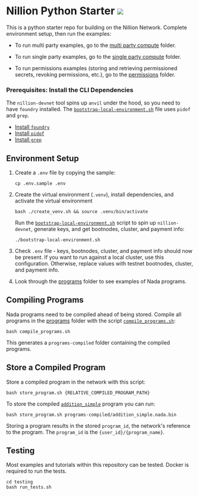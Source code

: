 # Nillion Python Starter <a href="https://github.com/NillionNetwork/nillion-python-starter/blob/main/LICENSE"><img src="https://img.shields.io/badge/license-MIT-blue.svg"></a>

This is a python starter repo for building on the Nillion Network. Complete environment setup, then run the examples:

- To run multi party examples, go to the [multi party compute](examples_and_tutorials/core_concept_multi_party_compute) folder.

- To run single party examples, go to the [single party compute](examples_and_tutorials/core_concept_single_party_compute) folder.

- To run permissions examples (storing and retrieving permissioned secrets, revoking permissions, etc.), go to the [permissions](examples_and_tutorials/core_concept_permissions) folder.

### Prerequisites: Install the CLI Dependencies

The `nillion-devnet` tool spins up `anvil` under the hood, so you need to have `foundry` installed. The [`bootstrap-local-environment.sh`](./bootstrap-local-environment.sh) file uses `pidof` and `grep`.

- [Install `foundry`](https://book.getfoundry.sh/getting-started/installation)
- [Install `pidof`](https://command-not-found.com/pidof)
- [Install `grep`](https://command-not-found.com/grep)

## Environment Setup

1. Create a `.env` file by copying the sample:

   ```shell
   cp .env.sample .env
   ```

2. Create the virtual environment (`.venv`), install dependencies, and activate the virtual environment

   ```shell
   bash ./create_venv.sh && source .venv/bin/activate
   ```

   Run the [`bootstrap-local-environment.sh`](./bootstrap-local-environment.sh) script to spin up `nillion-devnet`, generate keys, and get bootnodes, cluster, and payment info:

   ```shell
   ./bootstrap-local-environment.sh
   ```

3. Check `.env` file - keys, bootnodes, cluster, and payment info should now be present. If you want to run against a local cluster, use this configuration. Otherwise, replace values with testnet bootnodes, cluster, and payment info.

4. Look through the [programs](./programs/) folder to see examples of Nada programs.

## Compiling Programs

Nada programs need to be compiled ahead of being stored. Compile all programs in the [programs](./programs/) folder with the script [`compile_programs.sh`](./compile_programs.sh):

```shell
bash compile_programs.sh
```

This generates a `programs-compiled` folder containing the compiled programs.

## Store a Compiled Program

Store a compiled program in the network with this script:

```shell
bash store_program.sh {RELATIVE_COMPILED_PROGRAM_PATH}
```

To store the compiled [`addition_simple`](./programs/addition_simple.py) program you can run:

```shell
bash store_program.sh programs-compiled/addition_simple.nada.bin
```

Storing a program results in the stored `program_id`, the network's reference to the program. The `program_id` is the `{user_id}/{program_name}`.

## Testing

Most examples and tutorials within this repository can be tested. Docker is required to run the tests.

```shell
cd testing
bash run_tests.sh
```
